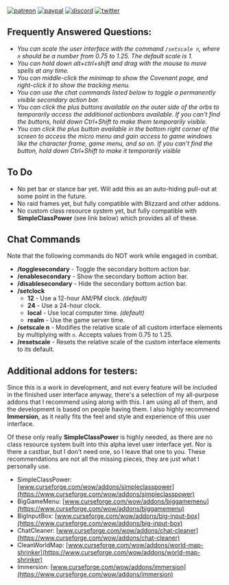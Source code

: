 [![patreon](https://www.goldpawsstuff.com/shared/img/common/pa-button.png)](https://www.patreon.com/goldpawsstuff)
[![paypal](https://www.goldpawsstuff.com/shared/img/common/pp-button.png)](https://www.paypal.me/goldpawsstuff)
[![discord](https://www.goldpawsstuff.com/shared/img/common/dd-button.png)](https://discord.gg/MUSfWXd)
[![twitter](https://www.goldpawsstuff.com/shared/img/common/tw-button.png)](https://twitter.com/GoldpawsStuff)

## **Frequently Answered Questions:**
* *You can scale the user interface with the command `/setscale n`, where `n` should be a number from 0.75 to 1.25. The default scale is 1.*
* *You can hold down alt+ctrl+shift and drag with the mouse to move spells at any time.*
* *You can middle-click the minimap to show the Covenant page, and right-click it to show the tracking menu.*
* *You can use the chat commands listed below to toggle a permanently visible secondary action bar.*
* *You can click the plus buttons available on the outer side of the orbs to temporarily access the additional actionbars available. If you can't find the buttons, hold down Ctrl+Shift to make them temporarily visible.*
* *You can click the plus button available in the bottom right corner of the screen to access the micro menu and gain access to game windows like the character frame, game menu, and so on. If you can't find the button, hold down Ctrl+Shift to make it temporarily visible*

## **To Do**
* No pet bar or stance bar yet. Will add this as an auto-hiding pull-out at some point in the future.
* No raid frames yet, but fully compatible with Blizzard and other addons.
* No custom class resource system yet, but fully compatible with **SimpleClassPower** (see link below) which provides all of these.

## **Chat Commands**
Note that the following commands do NOT work while engaged in combat.

* **/togglesecondary** - Toggle the secondary bottom action bar.
* **/enablesecondary** - Show the secondary bottom action bar.
* **/disablesecondary** - Hide the secondary bottom action bar.
* **/setclock**
  * **12** - Use a 12-hour AM/PM clock. *(default)*
  * **24** - Use a 24-hour clock.
  * **local** - Use local computer time. *(default)*
  * **realm** - Use the game server time.
* **/setscale n** - Modifies the relative scale of all custom interface elements by multiplying with `n`. Accepts values from 0.75 to 1.25.
* **/resetscale** - Resets the relative scale of the custom interface elements to its default.

## **Additional addons for testers:**
Since this is a work in development, and not every feature will be included in the finished user interface anyway, there's a selection of my all-purpose addons that I recommend using along with this. I am using all of them, and the development is based on people having them. I also highly recommend **Immersion**, as it really fits the feel and style and experience of this user interface.

Of these only really **SimpleClassPower** is highly needed, as there are no class resource system built into this alpha level user interface yet. Nor is there a castbar, but I don't need one, so I leave that one to you. These recommendations are not all the missing pieces, they are just what I personally use.

* SimpleClassPower: [www.curseforge.com/wow/addons/simpleclasspower](https://www.curseforge.com/wow/addons/simpleclasspower)
* BigGameMenu: [www.curseforge.com/wow/addons/biggamemenu](https://www.curseforge.com/wow/addons/biggamemenu)
* BigInputBox: [www.curseforge.com/wow/addons/big-input-box](https://www.curseforge.com/wow/addons/big-input-box)
* ChatCleaner: [www.curseforge.com/wow/addons/chat-cleaner](https://www.curseforge.com/wow/addons/chat-cleaner)
* CleanWorldMap: [www.curseforge.com/wow/addons/world-map-shrinker](https://www.curseforge.com/wow/addons/world-map-shrinker)
* Immersion: [www.curseforge.com/wow/addons/immersion](https://www.curseforge.com/wow/addons/immersion)
